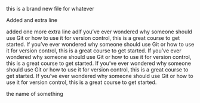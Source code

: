 this is a brand new file for whatever


Added and extra line

added one more extra line
adIf you’ve ever wondered why someone should use Git or how to use it for version control, this is a great course to get started.
If you’ve ever wondered why someone should use Git or how to use it for version control, this is a great course to get started. If you’ve ever wondered why someone should use Git or how to use it for version control, this is a great course to get started. If you’ve ever wondered why someone should use Git or how to use it for version control, this is a great course to get started. If you’ve ever wondered why someone should use Git or how to use it for version control, this is a great course to get started.


the name of something

